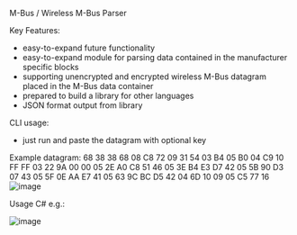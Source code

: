 M-Bus / Wireless M-Bus Parser

Key Features:
- easy-to-expand future functionality
- easy-to-expand module for parsing data contained in the manufacturer specific blocks
- supporting unencrypted and encrypted wireless M-Bus datagram placed in the M-Bus data container
- prepared to build a library for other languages
- JSON format output from library

CLI usage:
- just run and paste the datagram with optional key
  
Example datagram:
68 38 38 68 08 C8 72 09 31 54 03 B4 05 B0 04 C9 10 FF FF 03 22 9A 00 00 05 2E A0 C8 51 46 05 3E B4 E3 D7 42 05 5B 90 D3 07 43 05 5F 0E AA E7 41 05 63 9C BC D5 42 04 6D 10 09 05 C5 77 16
![image](https://github.com/user-attachments/assets/9282b36d-f02c-41a8-905e-5da95fd619d3)

Usage C# e.g.:

![image](https://github.com/user-attachments/assets/2b4cbc69-174c-4997-853a-d43576eb98ca)
